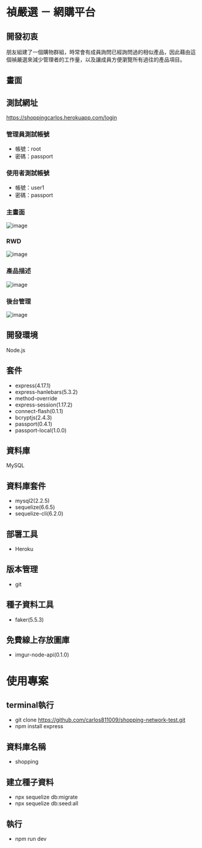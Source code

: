 # 禎嚴選 － 網購平台

## 開發初衷
朋友組建了一個購物群組，時常會有成員詢問已經詢問過的相似產品，因此藉由這個禎嚴選來減少管理者的工作量，以及讓成員方便瀏覽所有過往的產品項目。

## 畫面

## 測試網址
https://shoppingcarlos.herokuapp.com/login

### 管理員測試帳號
- 帳號：root
- 密碼：passport

### 使用者測試帳號
- 帳號：user1
- 密碼：passport

### 主畫面
![image](https://github.com/carlos811009/shopping-network-test/blob/master/%E6%88%AA%E5%9C%96%202021-08-05%2017.35.24.png)

### RWD
![image](https://github.com/carlos811009/shopping-network-test/blob/master/%E6%88%AA%E5%9C%96%202021-08-05%2017.36.35.png)

### 產品描述
![image](https://github.com/carlos811009/shopping-network-test/blob/master/%E6%88%AA%E5%9C%96%202021-08-05%2017.39.05.png)

### 後台管理
![image](https://github.com/carlos811009/shopping-network-test/blob/master/%E6%88%AA%E5%9C%96%202021-08-05%2017.36.54.png)

## 開發環境
Node.js

## 套件
- express(4.17.1)
- express-hanlebars(5.3.2)
- method-override
- express-session(1.17.2)
- connect-flash(0.1.1)
- bcryptjs(2.4.3)
- passport(0.4.1)
- passport-local(1.0.0)

## 資料庫
MySQL

## 資料庫套件
- mysql2(2.2.5)
- sequelize(6.6.5)
- sequelize-cli(6.2.0)

## 部署工具
- Heroku

## 版本管理
- git

## 種子資料工具
- faker(5.5.3)

## 免費線上存放圖庫
- imgur-node-api(0.1.0)

# 使用專案

## terminal執行
- git clone https://github.com/carlos811009/shopping-network-test.git
- npm install express

## 資料庫名稱
- shopping

## 建立種子資料
- npx sequelize db:migrate
- npx sequelize db:seed:all

## 執行
- npm run dev


